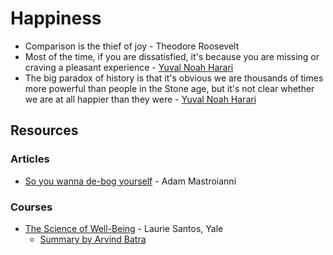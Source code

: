 # Happiness

* Comparison is the thief of joy - Theodore Roosevelt
* Most of the time, if you are dissatisfied, it's because you are missing or craving a pleasant experience - [Yuval Noah Harari](https://www.ynharari.com/)
* The big paradox of history is that it's obvious we are thousands of times more powerful than people in the Stone age, but it's not clear whether we are at all happier than they were - [Yuval Noah Harari](https://www.ynharari.com/)

## Resources

### Articles

* [So you wanna de-bog yourself](https://www.experimental-history.com/p/so-you-wanna-de-bog-yourself) - Adam Mastroianni

### Courses

* [The Science of Well-Being](https://www.coursera.org/learn/the-science-of-well-being) - Laurie Santos, Yale
  * [Summary by Arvind Batra](http://arvindbatra.blogspot.com/2019/09/the-science-of-well-being-summary.html)
